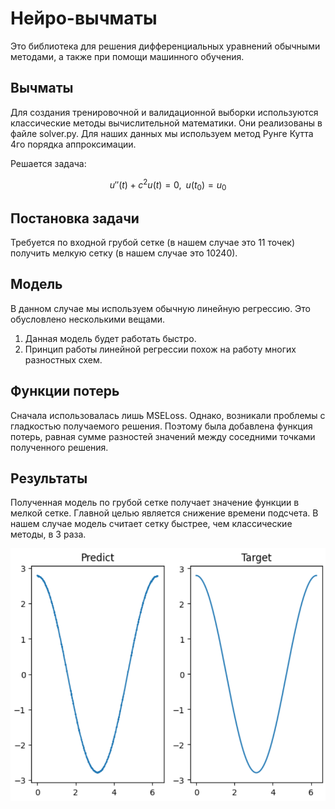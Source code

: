 # Нейро-вычматы

Это библиотека для решения дифференциальных уравнений обычными методами, а также при помощи машинного обучения.

## Вычматы

Для создания тренировочной и валидационной выборки используются классические методы вычислительной математики. Они реализованы в файле solver.py. Для наших данных мы используем метод Рунге Кутта 4го порядка аппроксимации.

Решается задача:

$$ u''(t) + c^2 u(t) = 0, \;\; u(t_0)=u_0 $$ 

## Постановка задачи

Требуется по входной грубой сетке (в нашем случае это 11 точек) получить мелкую сетку (в нашем случае это 10240). 

## Модель

В данном случае мы используем обычную линейную регрессию. Это обусловлено несколькими вещами.
1) Данная модель будет работать быстро.
2) Принцип работы линейной регрессии похож на работу многих разностных схем.

## Функции потерь

Сначала использовалась лишь MSELoss. Однако, возникали проблемы с гладкостью получаемого решения. Поэтому была добавлена функция потерь, равная сумме разностей значений между соседними точками полученного решения.

## Результаты

Полученная модель по грубой сетке получает значение функции в мелкой сетке. Главной целью является снижение времени подсчета. В нашем случае модель считает сетку быстрее, чем классические методы, в 3 раза.

![alt text](example.png)


